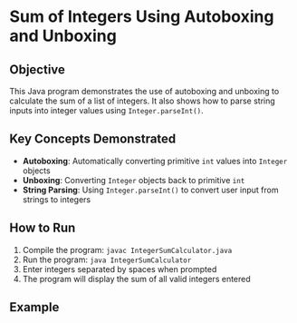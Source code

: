 # Sum of Integers Using Autoboxing and Unboxing

## Objective
This Java program demonstrates the use of autoboxing and unboxing to calculate the sum of a list of integers. It also shows how to parse string inputs into integer values using `Integer.parseInt()`.

## Key Concepts Demonstrated
- **Autoboxing**: Automatically converting primitive `int` values into `Integer` objects
- **Unboxing**: Converting `Integer` objects back to primitive `int`
- **String Parsing**: Using `Integer.parseInt()` to convert user input from strings to integers

## How to Run
1. Compile the program: `javac IntegerSumCalculator.java`
2. Run the program: `java IntegerSumCalculator`
3. Enter integers separated by spaces when prompted
4. The program will display the sum of all valid integers entered

## Example
